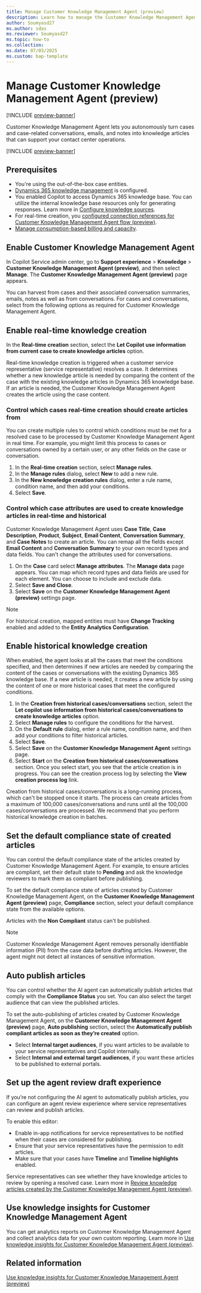 ```yaml
---
title: Manage Customer Knowledge Management Agent (preview)
description: Learn how to manage the Customer Knowledge Management Agent to autonomously create knowledge articles from cases and related communications.
author: Soumyasd27
ms.author: sdas
ms.reviewer: Soumyasd27
ms.topic: how-to
ms.collection: 
ms.date: 07/03/2025
ms.custom: bap-template
---
```


# Manage Customer Knowledge Management Agent (preview)

[!INCLUDE [preview-banner](~/../shared-content/shared/preview-includes/preview-banner.md)]

Customer Knowledge Management Agent lets you autonomously turn cases and case-related conversations, emails, and notes into knowledge articles that can support your contact center operations. 

[!INCLUDE [preview-banner](../../../shared-content/shared/preview-includes/production-ready-preview-dynamics365.md)]

## Prerequisites

- You're using the out-of-the-box case entities.
- [Dynamics 365 knowledge management](set-up-knowledge-management-embedded-knowledge-search.md#configure-knowledge-management) is configured.
- You enabled Copilot to access Dynamics 365 knowledge base. You can utilize the internal knowledge base resources only for generating responses. Learn more in [Configure knowledge sources](copilot-enable-help-pane.md#configure-knowledge-sources).
- For real-time creation, you [configured connection references for Customer Knowledge Management Agent flow (preview)](admin-km-agent-connections.md#configure-connection-references-for-customer-knowledge-management-agent-flow-preview).
- [Manage consumption-based billing and capacity](setup-pay-as-you-go.md).

## Enable Customer Knowledge Management Agent

In Copilot Service admin center, go to **Support experience** > **Knowledge** > **Customer Knowledge Management Agent (preview)**, and then select **Manage**. The **Customer Knowledge Management Agent (preview)** page appears.

You can harvest from cases and their associated conversation summaries, emails, notes as well as from conversations.
For cases and conversations, select from the following options as required for Customer Knowledge Management Agent.


## Enable real-time knowledge creation

In the **Real-time creation** section, select the **Let Copilot use information from current case to create knowledge articles** option.

Real-time knowledge creation is triggered when a customer service representative (service representative) resolves a case. It determines whether a new knowledge article is needed by comparing the content of the case with the existing knowledge articles in Dynamics 365 knowledge base. If an article is needed, the Customer Knowledge Management Agent creates the article using the case content.  

### Control which cases real-time creation should create articles from 

You can create multiple rules to control which conditions must be met for a resolved case to be processed by Customer Knowledge Management Agent in real time. For example, you might limit this process to cases or conversations owned by a certain user, or any other fields on the case or conversation.  

1. In the **Real-time creation** section, select **Manage rules**.
1. In the **Manage rules** dialog, select **New** to add a new rule.
1. In the **New knowledge creation rules** dialog, enter a rule name, condition name, and then add your conditions.
1. Select **Save**.

### Control which case attributes are used to create knowledge articles in real-time and historical

Customer Knowledge Management Agent uses **Case Title**, **Case Description**, **Product**, **Subject**, **Email Content**, **Conversation Summary**, and **Case Notes** to create an article. You can remap all the fields except **Email Content** and **Conversation Summary** to your own record types and data fields. You can't change the attributes used for conversations. 
 
1. On the **Case** card select **Manage attributes**. The **Manage data** page appears. You can map which record types and data fields are used for each element. You can choose to include and exclude data.
1. Select **Save and Close**.
1. Select **Save** on the **Customer Knowledge Management Agent (preview)** settings page.

> [!NOTE]
> For historical creation, mapped entities must have **Change Tracking** enabled and added to the **Entity Analytics Configuration**.

## Enable historical knowledge creation

When enabled, the agent looks at all the cases that meet the conditions specified, and then determines if new articles are needed by comparing the content of the cases or conversations with the existing Dynamics 365 knowledge base. If a new article is needed, it creates a new article by using the content of one or more historical cases that meet the configured conditions.  

1. In the **Creation from historical cases/conversations** section, select the **Let copilot use information from historical cases/conversations to create knowledge articles** option.
1. Select **Manage rules** to configure the conditions for the harvest.
1. On the **Default rule** dialog, enter a rule name, condition name, and then add your conditions to filter historical articles.
1. Select **Save**.
1. Select **Save** on the **Customer Knowledge Management Agent** settings page.
1. Select **Start** on the **Creation from historical cases/conversations** section. 
Once you select start, you see that the article creation is in progress. You can see the creation process log by selecting the **View creation process log** link.

Creation from historical cases/conversations is a long-running process, which can't be stopped once it starts. The process can create articles from a maximum of 100,000 cases/conversations and runs until all the 100,000 cases/conversations are processed. We recommend that you perform historical knowledge creation in batches. 

## Set the default compliance state of created articles

You can control the default compliance state of the articles created by Customer Knowledge Management Agent. For example, to ensure articles are compliant, set their default state to **Pending** and ask the knowledge reviewers to mark them as compliant before publishing.  

To set the default compliance state of articles created by Customer Knowledge Management Agent, on the **Customer Knowledge Management Agent (preview)** page, **Compliance** section, select your default compliance state from the available options.

Articles with the **Non Compliant** status can't be published.

> [!NOTE]
> Customer Knowledge Management Agent removes personally identifiable information (PII) from the case data before drafting articles. However, the agent might not detect all instances of sensitive information.

## Auto publish articles

You can control whether the AI agent can automatically publish articles that comply with the **Compliance Status** you set. You can also select the target audience that can view the published articles.

To set the auto-publishing of articles created by Customer Knowledge Management Agent, on the **Customer Knowledge Management Agent (preview)** page, **Auto publishing** section, select the **Automatically publish compliant articles as soon as they’re created** option.

- Select **Internal target audiences**, if you want articles to be available to your service representatives and Copilot internally. 
- Select **Internal and external target audiences**, if you want these articles to be published to external portals.

## Set up the agent review draft experience

If you’re not configuring the AI agent to automatically publish articles, you can configure an agent review experience where service representatives can review and publish articles.

To enable this editor: 

- Enable in-app notifications for service representatives to be notified when their cases are considered for publishing.
- Ensure that your service representatives have the permission to edit articles.
- Make sure that your cases have **Timeline** and **Timeline highlights** enabled.

Service representatives can see whether they have knowledge articles to review by opening a resolved case. Learn more in [Review knowledge articles created by the Customer Knowledge Management Agent (preview)](../use/admin-km-agent-review.md#review-knowledge-articles-created-by-the-customer-knowledge-management-agent-preview).

## Use knowledge insights for Customer Knowledge Management Agent

You can get analytics reports on Customer Knowledge Management Agent and collect analytics data for your own custom reporting. Learn more in [Use knowledge insights for Customer Knowledge Management Agent (preview)](../use/admin-km-agent-insights.md#use-knowledge-insights-for-customer-knowledge-management-agent-preview).

## Related information

[Use knowledge insights for Customer Knowledge Management Agent (preview)](../use/admin-km-agent-insights.md#use-knowledge-insights-for-customer-knowledge-management-agent-preview)




